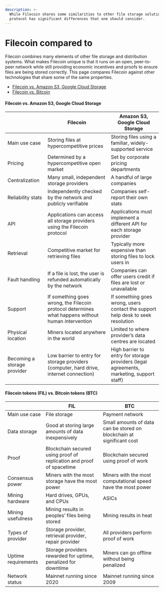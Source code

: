 ```yaml
---
description: >-
  While Filecoin shares some similarities to other file storage solutions, the
  protocol has significant differences that one should consider.
---
```


# Filecoin compared to

Filecoin combines many elements of other file storage and distribution systems. What makes Filecoin unique is that it runs on an open, peer-to-peer network while still providing economic incentives and proofs to ensure files are being stored correctly. This page compares Filecoin against other technologies that share some of the same properties.

* [Filecoin vs. Amazon S3, Google Cloud Storage](filecoin-compared-to.md#filecoin-vs.-amazon-s3-google-cloud-storage)
* [Filecoin vs. Bitcoin](filecoin-compared-to.md#filecoin-tokens-fil-vs.-bitcoin-tokens-btc)

#### Filecoin vs. Amazon S3, Google Cloud Storage

|                             | Filecoin                                                                                          | Amazon S3, Google Cloud Storage                                                          |
| --------------------------- | ------------------------------------------------------------------------------------------------- | ---------------------------------------------------------------------------------------- |
| Main use case               | Storing files at hypercompetitive prices                                                          | Storing files using a familiar, widely-supported service                                 |
| Pricing                     | Determined by a hypercompetitive open market                                                      | Set by corporate pricing departments                                                     |
| Centralization              | Many small, independent storage providers                                                         | A handful of large companies                                                             |
| Reliability stats           | Independently checked by the network and publicly verifiable                                      | Companies self-report their own stats                                                    |
| API                         | Applications can access all storage providers using the Filecoin protocol                         | Applications must implement a different API for each storage provider                    |
| Retrieval                   | Competitive market for retrieving files                                                           | Typically more expensive than storing files to lock users in                             |
| Fault handling              | If a file is lost, the user is refunded automatically by the network                              | Companies can offer users credit if files are lost or unavailable                        |
| Support                     | If something goes wrong, the Filecoin protocol determines what happens without human intervention | If something goes wrong, users contact the support help desk to seek resolution          |
| Physical location           | Miners located anywhere in the world                                                              | Limited to where provider’s data centres are located                                     |
| Becoming a storage provider | Low barrier to entry for storage providers (computer, hard drive, internet connection)            | High barrier to entry for storage providers (legal agreements, marketing, support staff) |

#### Filecoin tokens (FIL) vs. Bitcoin tokens (BTC)

|                     | FIL                                                                  | BTC                                                                   |
| ------------------- | -------------------------------------------------------------------- | --------------------------------------------------------------------- |
| Main use case       | File storage                                                         | Payment network                                                       |
| Data storage        | Good at storing large amounts of data inexpensively                  | Small amounts of data can be stored on blockchain at significant cost |
| Proof               | Blockchain secured using proof of replication and proof of spacetime | Blockchain secured using proof of work                                |
| Consensus power     | Miners with the most storage have the most power                     | Miners with the most computational speed have the most power          |
| Mining hardware     | Hard drives, GPUs, and CPUs                                          | ASICs                                                                 |
| Mining usefulness   | Mining results in peoples’ files being stored                        | Mining results in heat                                                |
| Types of provider   | Storage provider, retrieval provider, repair provider                | All providers perform proof of work                                   |
| Uptime requirements | Storage providers rewarded for uptime, penalized for downtime        | Miners can go offline without being penalized                         |
| Network status      | Mainnet running since 2020                                           | Mainnet running since 2009                                            |
